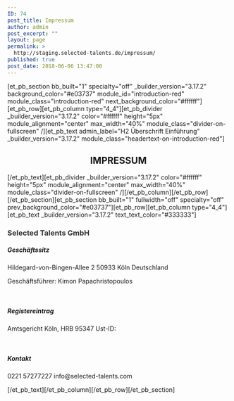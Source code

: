 ```yaml
---
ID: 74
post_title: Impressum
author: admin
post_excerpt: ""
layout: page
permalink: >
  http://staging.selected-talents.de/impressum/
published: true
post_date: 2018-06-06 13:47:00
---
```

[et_pb_section bb_built="1" specialty="off" _builder_version="3.17.2" background_color="#e03737" module_id="introduction-red" module_class="introduction-red" next_background_color="#ffffff"][et_pb_row][et_pb_column type="4_4"][et_pb_divider _builder_version="3.17.2" color="#ffffff" height="5px" module_alignment="center" max_width="40%" module_class="divider-on-fullscreen" /][et_pb_text admin_label="H2 Überschrift Einführung" _builder_version="3.17.2" module_class="headertext-on-introduction-red"]
<h2 style="text-align: center;">IMPRESSUM</h2>
[/et_pb_text][et_pb_divider _builder_version="3.17.2" color="#ffffff" height="5px" module_alignment="center" max_width="40%" module_class="divider-on-fullscreen" /][/et_pb_column][/et_pb_row][/et_pb_section][et_pb_section bb_built="1" fullwidth="off" specialty="off" prev_background_color="#e03737"][et_pb_row][et_pb_column type="4_4"][et_pb_text _builder_version="3.17.2" text_text_color="#333333"]
<h3 style="color: #333;">Selected Talents GmbH</h3>
<h5>Geschäftssitz</h5>
Hildegard-von-Bingen-Allee 2
50933 Köln
Deutschland

Geschäftsführer: Kimon Papachristopoulos

&nbsp;
<h5>Registereintrag</h5>
Amtsgericht Köln, HRB 95347
Ust-ID:

&nbsp;
<h5>Kontakt</h5>
0221 57277227
info@selected-talents.com

[/et_pb_text][/et_pb_column][/et_pb_row][/et_pb_section]